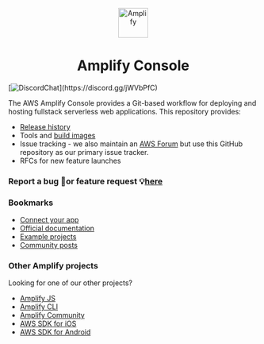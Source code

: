 <p align="center">
  <a href="https://console.amplify.aws">
    <img alt="Amplify" src="https://github.com/aws-amplify/community/blob/master/src/assets/images/logo-dark.png" width="60" />
  </a>
</p>
<h1 align="center">
  Amplify Console
</h1>

[![DiscordChat](https://img.shields.io/discord/308323056592486420?logo=discord")](https://discord.gg/jWVbPfC)

The AWS Amplify Console provides a Git-based workflow for deploying and hosting fullstack serverless web applications. This repository provides:
* [Release history](https://github.com/aws-amplify/amplify-console/blob/master/CHANGELOG.md)
* Tools and [build images](https://github.com/aws-amplify/amplify-console/tree/master/images)
* Issue tracking - we also maintain an [AWS Forum](https://forums.aws.amazon.com/forum.jspa?forumID=314) but use this GitHub repository as our primary issue tracker.
* RFCs for new feature launches

### Report a bug 🐛or feature request 💡[here](https://github.com/aws-amplify/amplify-console/issues/new/choose)

### Bookmarks

* [Connect your app](https://console.amplify.aws)
* [Official documentation](https://docs.aws.amazon.com/amplify/latest/userguide/welcome.html)
* [Example projects](https://aws.amazon.com/amplify/console/getting-started/)
* [Community posts](https://amplify.aws/community/posts)

### Other Amplify projects

Looking for one of our other projects?
  * [Amplify JS](https://github.com/aws-amplify/amplify-js/issues)
  * [Amplify CLI](https://github.com/aws-amplify/amplify-cli/issues)
  * [Amplify Community](https://amplify.aws/community)  
  * [AWS SDK for iOS](https://github.com/aws-amplify/aws-sdk-ios/issues)
  * [AWS SDK for Android](https://github.com/aws-amplify/aws-sdk-android/issues)
